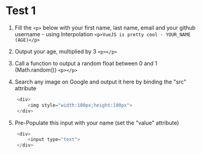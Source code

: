 # Test 1

1. Fill the `<p>` below with your first name, last name, email and your github username - using Interpolation
    `<p>VueJS is pretty cool - YOUR_NAME (AGE)</p>`

2. Output your age, multiplied by 3
    `<p></p>`

3. Call a function to output a random float between 0 and 1 (Math.random())
    `<p></p>`

4. Search any image on Google and output it here by binding the "src" attribute
```js
    <div>
        <img style="width:100px;height:100px">
    </div>
```
5. Pre-Populate this input with your name (set the "value" attribute)
```js
    <div>
        <input type="text">
    </div>
```

